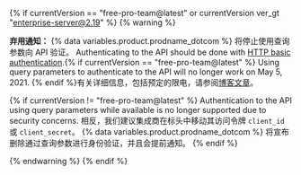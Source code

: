 {% if currentVersion == "free-pro-team@latest" or currentVersion ver_gt "enterprise-server@2.19" %}
{% warning %}

**弃用通知：** {% data variables.product.prodname_dotcom %} 将停止使用查询参数向 API 验证。 Authenticating to the API should be done with [HTTP basic authentication](/v3/auth/#via-oauth-and-personal-access-tokens).{% if currentVersion == "free-pro-team@latest" %} Using query parameters to authenticate to the API will no longer work on May 5, 2021. {% endif %}有关详细信息，包括预定的限电，请参阅[博客文章](https://developer.github.com/changes/2020-02-10-deprecating-auth-through-query-param/)。

{% if currentVersion != "free-pro-team@latest" %} Authentication to the API using query parameters while available is no longer supported due to security concerns. 相反，我们建议集成商在标头中移动其访问令牌 `client_id` 或 `client_secret`。 {% data variables.product.prodname_dotcom %} 将宣布删除通过查询参数进行身份验证，并且会提前通知。 {% endif %}

{% endwarning %}
{% endif %}

